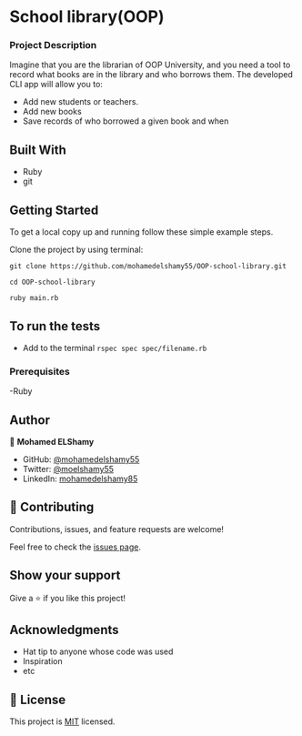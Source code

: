 # School library(OOP)

### **Project Description**

Imagine that you are the librarian of OOP University, and you need a tool to record what books are in the library and who borrows them. The developed CLI app will allow you to:

- Add new students or teachers.
- Add new books
- Save records of who borrowed a given book and when

## Built With

- Ruby
- git

## Getting Started

To get a local copy up and running follow these simple example steps.

Clone the project by using terminal:

```
git clone https://github.com/mohamedelshamy55/OOP-school-library.git

cd OOP-school-library

ruby main.rb
```
## To run the tests
- Add to the terminal `rspec spec spec/filename.rb`

### Prerequisites

-Ruby

## Author

👤 **Mohamed ELShamy**

- GitHub: [@mohamedelshamy55](https://github.com/mohamedelshamy55)
- Twitter: [@moelshamy55](https://mobile.twitter.com/moelshamy55)
- LinkedIn: [mohamedelshamy85](https://www.linkedin.com/in/mohamedelshamy85/)


## 🤝 Contributing

Contributions, issues, and feature requests are welcome!

Feel free to check the [issues page](../../issues/).

## Show your support

Give a ⭐️ if you like this project!

## Acknowledgments

- Hat tip to anyone whose code was used
- Inspiration
- etc

## 📝 License

This project is [MIT](./MIT.md) licensed.